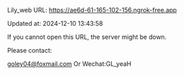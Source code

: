 Lily_web URL: https://ae6d-61-165-102-156.ngrok-free.app

Updated at: 2024-12-10 13:43:58

If you cannot open this URL, the server might be down.

Please contact: 

goley04@foxmail.com Or Wechat:GL_yeaH